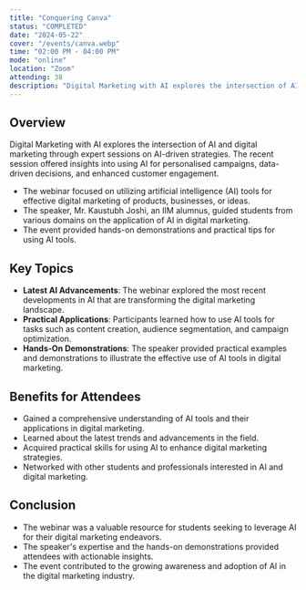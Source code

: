 ```yaml
---
title: "Conquering Canva"
status: "COMPLETED"
date: "2024-05-22"
cover: "/events/canva.webp"
time: "02:00 PM - 04:00 PM"
mode: "online"
location: "Zoom"
attending: 38
description: "Digital Marketing with AI explores the intersection of AI and digital marketing through expert sessions on AI-driven strategies. The recent session offered insights into using AI for personalised campaigns, data-driven decisions, and enhanced customer engagement."
---
```


## Overview

Digital Marketing with AI explores the intersection of AI and digital marketing through expert sessions on AI-driven strategies. The recent session offered insights into using AI for personalised campaigns, data-driven decisions, and enhanced customer engagement.

- The webinar focused on utilizing artificial intelligence (AI) tools for effective digital marketing of products, businesses, or ideas.
- The speaker, Mr. Kaustubh Joshi, an IIM alumnus, guided students from various domains on the application of AI in digital marketing.
- The event provided hands-on demonstrations and practical tips for using AI tools.

## Key Topics

- **Latest AI Advancements**: The webinar explored the most recent developments in AI that are transforming the
  digital marketing landscape.
- **Practical Applications**: Participants learned how to use AI tools for tasks such as content creation,
  audience segmentation, and campaign optimization.
- **Hands-On Demonstrations**: The speaker provided practical examples and demonstrations to illustrate the
  effective use of AI tools in digital marketing.

## Benefits for Attendees

- Gained a comprehensive understanding of AI tools and their applications in digital marketing.
- Learned about the latest trends and advancements in the field.
- Acquired practical skills for using AI to enhance digital marketing strategies.
- Networked with other students and professionals interested in AI and digital marketing.

## Conclusion

- The webinar was a valuable resource for students seeking to leverage AI for their digital marketing endeavors.
- The speaker's expertise and the hands-on demonstrations provided attendees with actionable insights.
- The event contributed to the growing awareness and adoption of AI in the digital marketing industry.
